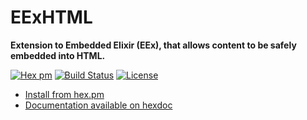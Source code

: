 # EExHTML

**Extension to Embedded Elixir (EEx), that allows content to be safely embedded into HTML.**

[![Hex pm](http://img.shields.io/hexpm/v/eex_html.svg?style=flat)](https://hex.pm/packages/eex_html)
[![Build Status](https://secure.travis-ci.org/CrowdHailer/eex_html.svg?branch=master
"Build Status")](https://travis-ci.org/CrowdHailer/eex_html)
[![License](https://img.shields.io/badge/License-Apache%202.0-blue.svg)](LICENSE)

- [Install from hex.pm](https://hex.pm/packages/eex_html)
- [Documentation available on hexdoc](https://hexdocs.pm/eex_html)
